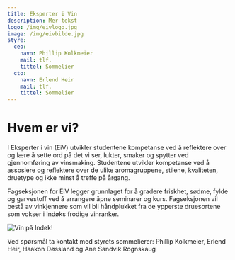 ```yaml
---
title: Eksperter i Vin
description: Mer tekst
logo: /img/eivlogo.jpg
image: /img/eivbilde.jpg
styre:
  ceo:
    navn: Phillip Kolkmeier
    mail: tlf.
    tittel: Sommelier
  cto:
    navn: Erlend Heir
    mail: tlf.
    tittel: Sommelier
---
```


# Hvem er vi?

I Eksperter i vin (EiV) utvikler studentene kompetanse ved å reflektere over og lære å sette ord på det vi ser, lukter, smaker og spytter ved gjennomføring av vinsmaking. Studentene utvikler kompetanse ved å assosiere og reflektere over de ulike aromagruppene, stilene, kvaliteten, druetype og ikke minst å treffe på årgang.

Fagseksjonen for EiV legger grunnlaget for å gradere friskhet, sødme, fylde og garvestoff ved å arrangere åpne seminarer og kurs. Fagseksjonen vil bestå av vinkjennere som vil bli håndplukket fra de ypperste druesortene som vokser i Indøks frodige vinranker.

![Vin på Indøk!](/img/eivbilde.jpg)

Ved spørsmål ta kontakt med styrets sommelierer:
Phillip Kolkmeier, Erlend Heir, Haakon Døssland og Ane Sandvik Rognskaug
